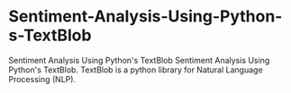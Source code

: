 # Sentiment-Analysis-Using-Python-s-TextBlob
Sentiment Analysis Using Python's TextBlob
Sentiment Analysis Using Python's TextBlob. TextBlob is a python library for Natural Language Processing (NLP).
